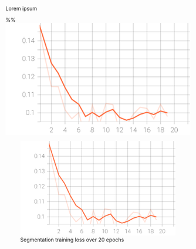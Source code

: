Lorem ipsum

%%![Alt text](./Segmentation_train_loss.svg)

<figure>
<img 
src="./Segmentation_train_loss.svg"
alt="Segmentation training loss">
<figcaption>Segmentation training loss over 20 epochs</figcaption>
</figure>
